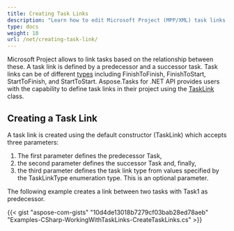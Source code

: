 ```yaml
---
title: Creating Task Links
description: "Learn how to edit Microsoft Project (MPP/XML) task links using Aspose.Tasks for .NET."
type: docs
weight: 10
url: /net/creating-task-link/
---
```


Microsoft Project allows to link tasks based on the relationship between these. A task link is defined by a predecessor and a successor task. Task links can be of different [types](https://reference.aspose.com/tasks/net/aspose.tasks/tasklinktype) including FinishToFinish, FinishToStart, StartToFinish, and StartToStart. Aspose.Tasks for .NET API provides users with the capability to define task links in their project using the [TaskLink](https://reference.aspose.com/tasks/net/aspose.tasks/tasklink) class.

## **Creating a Task Link**
A task link is created using the default constructor (TaskLink) which accepts three parameters:

1. The first parameter defines the predecessor Task,
2. the second parameter defines the successor Task and, finally,
3. the third parameter defines the task link type from values specified by the TaskLinkType enumeration type. This is an optional parameter.

The following example creates a link between two tasks with Task1 as predecessor.

{{< gist "aspose-com-gists" "10d4de13018b7279cf03bab28ed78aeb" "Examples-CSharp-WorkingWithTaskLinks-CreateTaskLinks.cs" >}}
